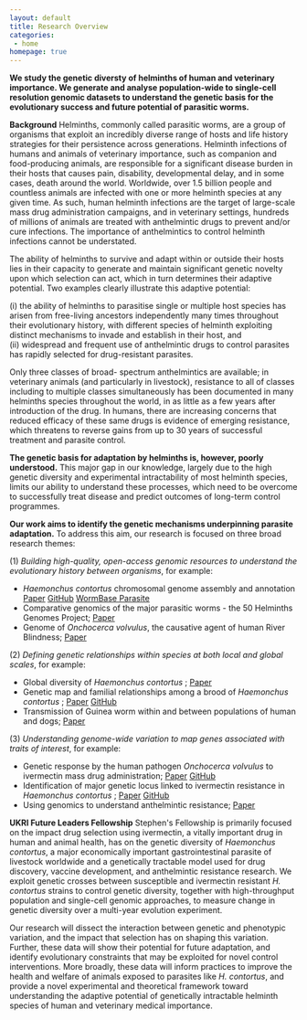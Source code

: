 ```yaml
---
layout: default
title: Research Overview
categories:
 - home
homepage: true
---
```



**We study the genetic diversty of helminths of human and veterinary importance. We generate and analyse population-wide to single-cell resolution 
genomic datasets to understand the genetic basis for the evolutionary success and future potential of parasitic worms.**

**Background**
Helminths, commonly called parasitic worms, are a group of organisms that exploit an incredibly diverse range of hosts and life history strategies 
for their persistence across generations. Helminth infections of humans and animals of veterinary importance, such as companion and food-producing 
animals, are responsible for a significant disease burden in their hosts that causes pain, disability, developmental delay, and in some cases, death 
around the world. Worldwide, over 1.5 billion people and countless animals are infected with one or more helminth species at any given time. As such, 
human helminth infections are the target of large-scale mass drug administration campaigns, and in veterinary settings, hundreds of millions of animals 
are treated with anthelmintic drugs to prevent and/or cure infections. The importance of anthelmintics to control helminth infections cannot be understated.

The ability of helminths to survive and adapt within or outside their hosts lies in their capacity to generate and maintain significant genetic novelty 
upon which selection can act, which in turn determines their adaptive potential. Two examples clearly illustrate this adaptive potential: 

(i) the ability of helminths to parasitise single or multiple host species has arisen from free-living ancestors independently many times throughout their evolutionary 
history, with different species of helminth exploiting distinct mechanisms to invade and establish in their host, and  
(ii) widespread and frequent use of anthelmintic drugs to control parasites has rapidly selected for drug-resistant parasites. 

Only three classes of broad- spectrum anthelmintics are 
available; in veterinary animals (and particularly in livestock), resistance to all of classes including to multiple classes simultaneously has been 
documented in many helminths species throughout the world, in as little as a few years after introduction of the drug. In humans, there are increasing 
concerns that reduced efficacy of these same drugs is evidence of emerging resistance, which threatens to reverse gains from up to 30 years of successful 
treatment and parasite control. 

**The genetic basis for adaptation by helminths is, however, poorly understood.** This major gap in our knowledge, largely 
due to the high genetic diversity and experimental intractability of most helminth species, limits our ability to understand these processes, which need to 
be overcome to successfully treat disease and predict outcomes of long-term control programmes.

**Our work aims to identify the genetic mechanisms underpinning parasite adaptation.** To address this aim, our research is focused on three broad research themes:

(1) *Building high-quality, open-access genomic resources to understand the evolutionary history between organisms*, for example:
- *Haemonchus contortus* chromosomal genome assembly and annotation [Paper](https://doi.org/10.1101/2020.02.18.945246) [GitHub](https://github.com/stephenrdoyle/hcontortus_genome) [WormBase Parasite](https://parasite.wormbase.org/Haemonchus_contortus_prjeb506/Info/Index/)
- Comparative genomics of the major parasitic worms - the 50 Helminths Genomes Project; [Paper](https://doi.org/10.1038/s41588-018-0262-1)
- Genome of *Onchocerca volvulus*, the causative agent of human River Blindness; [Paper](http://doi:10.1038/nmicrobiol.2016.216) 

(2) *Defining genetic relationships within species at both local and global scales*, for example:
* Global diversity of *Haemonchus contortus* ; [Paper](https://doi.org/10.1038/s41467-019-12695-4)
* Genetic map and familial relationships among a brood of *Haemonchus contortus* ; [Paper](https://doi.org/10.1093/gbe/evx269) [GitHub]()
* Transmission of Guinea worm within and between populations of human and dogs; [Paper](https://doi.org/10.1101/808923)

(3) *Understanding genome-wide variation to map genes associated with traits of interest*, for example:
* Genetic response by the human pathogen *Onchocerca volvulus* to ivermectin mass drug administration; [Paper](https://doi.org/10.1186/s13071-016-1832-7) [GitHub](https://github.com/stephenrdoyle/ovolvulus_ivermectin_genomics)
* Identification of major genetic locus linked to ivermectin resistance in *Haemonchus contortus* ; [Paper](https://doi.org/10.1186/s12864-019-5592-6) [GitHub]()
* Using genomics to understand anthelmintic resistance; [Paper](https://doi.org/10.1016/j.pt.2019.01.004)


**UKRI Future Leaders Fellowship**
Stephen's Fellowship is primarily focused on the impact drug selection using ivermectin, a vitally important drug in human and animal health, has on the genetic diversity 
of *Haemonchus contortus*, a major economically important gastrointestinal parasite of livestock worldwide and a genetically tractable model used for drug discovery, 
vaccine development, and anthelmintic resistance research. We exploit genetic crosses between susceptible and ivermectin resistant *H. contortus* strains to control 
genetic diversity, together with high-throughput population and single-cell genomic approaches, to measure change in genetic diversity over a multi-year evolution experiment.

Our research will dissect the interaction between genetic and phenotypic variation, and the impact that selection has on shaping this variation. Further, these 
data will show their potential for future adaptation, and identify evolutionary constraints that may be exploited for novel control interventions. More broadly, 
these data will inform practices to improve the health and welfare of animals exposed to parasites like *H. contortus*, and provide a novel experimental and 
theoretical framework toward understanding the adaptive potential of genetically intractable helminth species of human and veterinary medical importance.
